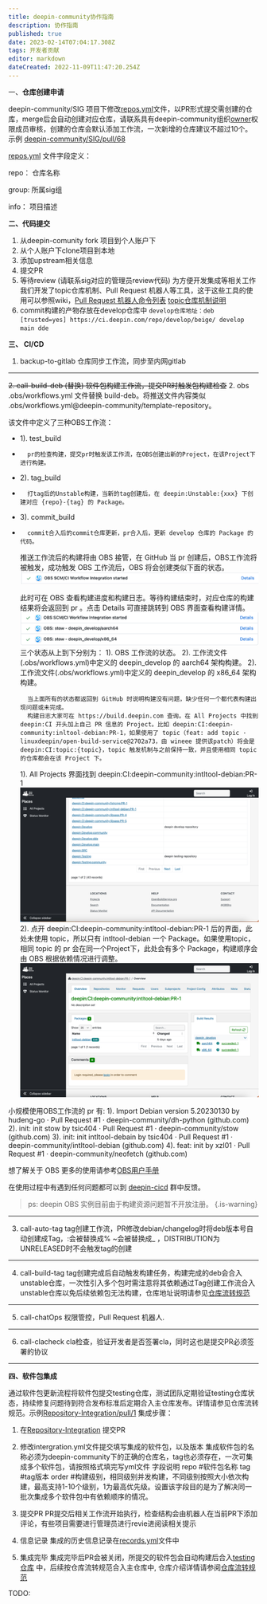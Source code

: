 ```yaml
---
title: deepin-community协作指南
description: 协作指南
published: true
date: 2023-02-14T07:04:17.308Z
tags: 开发者贡献
editor: markdown
dateCreated: 2022-11-09T11:47:20.254Z
---
```


一、**仓库创建申请**

deepin-community/SIG 项目下修改[repos.yml](https://github.com/deepin-community/SIG/blob/master/repos.yml)文件，以PR形式提交需创建的仓库，merge后会自动创建对应仓库，请联系具有deepin-community组织[owner](https://github.com/orgs/deepin-community/people?query=role%3Aowner)权限成员审核，创建的仓库会默认添加工作流，一次新增的仓库建议不超过10个。示例 [deepin-community/SIG/pull/68](https://github.com/deepin-community/SIG/pull/68/commits/5c8688b32c8e9ed71615bbb37279fd5c32482f97)

[repos.yml](https://github.com/deepin-community/SIG/blob/master/repos.yml) 文件字段定义：

repo： 仓库名称

group:  所属sig组

info： 项目描述




**二、代码提交**

1. 从deepin-comunity fork 项目到个人账户下
2. 从个人账户下clone项目到本地
3. 添加upstream相关信息
4. 提交PR
5. 等待review (请联系sig对应的管理员review代码)
   为方便开发集成等相关工作我们开发了topic仓库机制、Pull Request 机器人等工具，这于这些工具的使用可以参照wiki，[Pull Request 机器人命令列表](https://wiki.deepin.org/zh/02_%E6%8C%89%E8%BD%AF%E4%BB%B6%E5%8A%9F%E8%83%BD%E5%88%92%E5%88%86/02_%E5%BC%80%E5%8F%91%E4%BA%BA%E5%91%98%E5%B8%B8%E7%94%A8%E8%BD%AF%E4%BB%B6%E4%BB%8B%E7%BB%8D/01_%E7%BC%96%E7%A8%8B%E5%BC%80%E5%8F%91/%E7%89%88%E6%9C%AC%E6%8E%A7%E5%88%B6/%E7%9B%B8%E5%85%B3%E5%86%85%E5%AE%B9/pull-request-bot-commands-list)   [topic仓库机制说明](https://wiki.deepin.org/zh/02_%E6%8C%89%E8%BD%AF%E4%BB%B6%E5%8A%9F%E8%83%BD%E5%88%92%E5%88%86/02_%E5%BC%80%E5%8F%91%E4%BA%BA%E5%91%98%E5%B8%B8%E7%94%A8%E8%BD%AF%E4%BB%B6%E4%BB%8B%E7%BB%8D/01_%E7%BC%96%E7%A8%8B%E5%BC%80%E5%8F%91/%E7%89%88%E6%9C%AC%E6%8E%A7%E5%88%B6/%E7%9B%B8%E5%85%B3%E5%86%85%E5%AE%B9/topic%E4%BB%93%E5%BA%93%E6%9C%BA%E5%88%B6%E8%AF%B4%E6%98%8E)
6. commit构建的产物存放在develop仓库中
	`develop仓库地址：deb [trusted=yes] https://ci.deepin.com/repo/develop/beige/ develop main dde`

**三、 CI/CD**

1. backup-to-gitlab
   仓库同步工作流，同步至内网gitlab
---


~~2. call-build-deb (替换)
   软件包构建工作流，提交PR时触发包构建检查~~
2. obs
	.obs/workflows.yml 文件替换 build-deb。将推送文件内容类似 .obs/workflows.yml@deepin-community/template-repository。
  
该文件中定义了三种OBS工作流：
- 	1). test_build
- 		pr的检查构建，提交pr时触发该工作流，在OBS创建出新的Project，在该Project下进行构建。
- 	2). tag_build
- 		打tag后的Unstable构建，当新的tag创建后，在 deepin:Unstable:{xxx} 下创建对应 {repo}-{tag} 的 Package。
- 	3). commit_build
- 		commit合入后的commit仓库更新，pr合入后，更新 develop 仓库的 Package 的代码。

	推送工作流后的构建将由 OBS 接管，在 GitHub 当 pr 创建后，OBS工作流将被触发，成功触发 OBS 工作流后，OBS 将会创建类似下面的状态。
  ![2023-2-14_9914.png](/2023-2-14_9914.png)
  
  此时可在 OBS 查看构建进度和构建日志。等待构建结束时，对应仓库的构建结果将会返回到 pr 。点击 Details 可直接跳转到 OBS 界面查看构建详情。
  ![2023-2-14_38923.png](/2023-2-14_38923.png)
  三个状态从上到下分别为：
		1). OBS 工作流的状态。
		2). 工作流文件(.obs/workflows.yml)中定义的 deepin_develop 的 aarch64 架构构建。
		2). 工作流文件(.obs/workflows.yml)中定义的 deepin_develop 的 x86_64 架构构建。

		当上面所有的状态都返回到 GitHub 时说明构建没有问题，缺少任何一个都代表构建出现问题或未完成。
		构建日志大家可在 https://build.deepin.com 查询。在 All Projects 中找到 deepin:CI 开头加上自己 PR 信息的 Project。比如 deepin:CI:deepin-community:inltool-debian:PR-1，如果使用了 topic（feat: add topic · linuxdeepin/open-build-service@2702a73，由 wineee 提供该patch）将会是 deepin:CI:topic:{topic}，topic 触发机制与之前保持一致，并且使用相同 topic 的仓库都会在该 Project 下。
  1). All Projects 界面找到 deepin:CI:deepin-community:intltool-debian:PR-1
  ![2023-2-14_63282.png](/2023-2-14_63282.png)
  2). 点开 deepin:CI:deepin-community:intltool-debian:PR-1 后的界面，此处未使用 topic，所以只有 intltool-debian 一个 Package。如果使用topic，相同 topic 的 pr 会在同一个Project下，此处会有多个 Package，构建顺序会由 OBS 根据依赖情况进行调整。
![2023-2-14_52534.png](/2023-2-14_52534.png)

小规模使用OBS工作流的 pr 有:
	1). Import Debian version 5.20230130 by hudeng-go · Pull Request #1 · deepin-community/dh-python (github.com)
	2). init: init stow by tsic404 · Pull Request #1 · deepin-community/stow (github.com)
	3). init: init intltool-debain by tsic404 · Pull Request #1 · deepin-community/intltool-debian (github.com)
	4). feat: init by xzl01 · Pull Request #1 · deepin-community/neofetch (github.com)
  
想了解关于 OBS 更多的使用请参考[OBS用户手册](https://openbuildservice.org/help/manuals/obs-user-guide/)

在使用过程中有遇到任何问题都可以到 [deepin-cicd](https://matrix.to/#/#deepincicd:deepin.org) 群中反馈。

> ps: deepin OBS 实例目前由于构建资源问题暂不开放注册。
{.is-warning}

  
---

  

3. call-auto-tag
   tag创建工作流，PR修改debian/changelog时将deb版本号自动创建成Tag，:会被替换成% ~会被替换成_ ，DISTRIBUTION为UNRELEASED时不会触发tag的创建
---


4. call-build-tag
   tag创建完成后自动触发构建任务，构建完成的deb会合入unstable仓库，一次性引入多个包时需注意将其依赖通过Tag创建工作流合入unstable仓库以免后续依赖包无法构建，仓库地址说明请参见[仓库流转规范](https://wiki.deepin.org/zh/01_deepin%E9%85%8D%E5%A5%97%E7%94%9F%E6%80%81/01_deepin%E5%85%A5%E9%97%A8/02_%E5%BC%80%E5%8F%91%E7%9B%B8%E5%85%B3/04_%E4%BB%93%E5%BA%93/%E4%BB%93%E5%BA%93%E6%B5%81%E8%BD%AC%E8%A7%84%E8%8C%83) 

---

5. call-chatOps
   权限管控，Pull Request 机器人.
---


6. call-clacheck
   cla检查，验证开发者是否签署cla，同时这也是提交PR必须签署的协议
---


**四、软件包集成**

通过软件包更新流程将软件包提交testing仓库，测试团队定期验证testing仓库状态，持续修复问题待到符合发布标准后定期合入主仓库发布。详情请参见仓库流转规范。示例[Repository-Integration/pull/1](https://github.com/deepin-community/Repository-Integration/pull/1)
集成步骤：
1. 在[Repository-Integration](https://github.com/deepin-community/Repository-Integration) 提交PR

2. 修改intergration.yml文件提交填写集成的软件包，以及版本
		集成软件包的名称必须为deepin-community下的正确的仓库名，tag也必须存在，一次可集成多个软件包，请按照格式填完写yml文件
    字段说明
    repo #软件包名称
    tag #tag版本
    order #构建级别，相同级别并发构建，不同级别按照大小依次构建，最高支持1-10个级别，1为最高优先级。设置该字段目的是为了解决同一批次集成多个软件包中有依赖顺序的情况。

3. 提交PR
	PR提交后相关工作流开始执行，检查结构会由机器人在当前PR下添加评论，有些项目需要进行管理员进行revie进阅读相关提示
  
4. 信息记录
	 集成的历史信息记录在[records.yml](https://github.com/deepin-community/Repository-Integration/blob/master/records.yml)文件中
 
5. 集成完毕
	 集成完毕后PR会被关闭，所提交的软件包会自动构建后合入[testing仓库](https://ci.deepin.com/repo/release/beige/pool/main/) 中，后续按仓库流转规范合入主仓库中, 仓库介绍详情请参阅[仓库流转规范](https://wiki.deepin.org/zh/01_deepin%E9%85%8D%E5%A5%97%E7%94%9F%E6%80%81/01_deepin%E5%85%A5%E9%97%A8/02_%E5%BC%80%E5%8F%91%E7%9B%B8%E5%85%B3/04_%E4%BB%93%E5%BA%93/%E4%BB%93%E5%BA%93%E6%B5%81%E8%BD%AC%E8%A7%84%E8%8C%83)


TODO:

